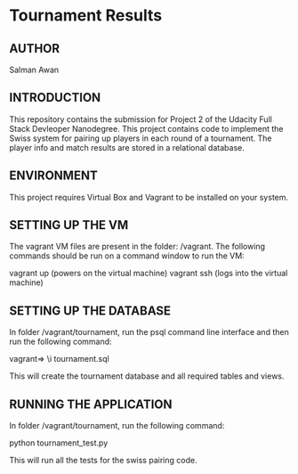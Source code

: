 Tournament Results
==================

AUTHOR
------
Salman Awan

INTRODUCTION
------------
This repository contains the submission for Project 2 of the Udacity Full Stack Devleoper Nanodegree. This project contains code to implement the Swiss system for pairing up players in each round of a tournament. The player info and match results are stored in a relational database.

ENVIRONMENT
-----------
This project requires Virtual Box and Vagrant to be installed on your system.

SETTING UP THE VM
-----------------
The vagrant VM files are present in the folder: /vagrant. The following commands should be run on a command window to run the VM:

vagrant up (powers on the virtual machine)
vagrant ssh (logs into the virtual machine)

SETTING UP THE DATABASE
-----------------------
In folder /vagrant/tournament, run the psql command line interface and then run the following command:

vagrant=> \i tournament.sql

This will create the tournament database and all required tables and views.

RUNNING THE APPLICATION
-----------------------
In folder /vagrant/tournament, run the following command:

python tournament_test.py

This will run all the tests for the swiss pairing code.
